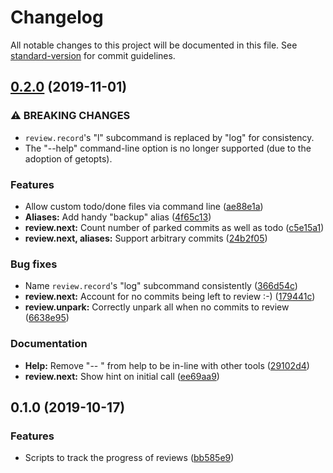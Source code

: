 # Changelog

All notable changes to this project will be documented in this file. See [standard-version](https://github.com/conventional-changelog/standard-version) for commit guidelines.

## [0.2.0](https://github.com/matatk/review-scripts/compare/v0.1.0...v0.2.0) (2019-11-01)


### ⚠ BREAKING CHANGES

* `review.record`'s "l" subcommand is replaced by "log" for consistency.
* The "--help" command-line option is no longer supported (due to the adoption of getopts).

### Features

* Allow custom todo/done files via command line ([ae88e1a](https://github.com/matatk/review-scripts/commit/ae88e1a4edde4ff86fcef58eb3ef7f77ee209767))
* **Aliases:** Add handy "backup" alias ([4f65c13](https://github.com/matatk/review-scripts/commit/4f65c13d9bb0f82df7e0c753d14b3ae6254045b6))
* **review.next:** Count number of parked commits as well as todo ([c5e15a1](https://github.com/matatk/review-scripts/commit/c5e15a142d61454b94ed9e2058eaaac35ae9ae1c))
* **review.next, aliases:** Support arbitrary commits ([24b2f05](https://github.com/matatk/review-scripts/commit/24b2f0597567af0db12b50ad9f6a50bde736747d))


### Bug fixes

* Name `review.record`'s "log" subcommand consistently ([366d54c](https://github.com/matatk/review-scripts/commit/366d54c267841ff35f03bdc2ed5a1eb3c738f8ed))
* **review.next:** Account for no commits being left to review :-) ([179441c](https://github.com/matatk/review-scripts/commit/179441c693955a9d0bf0d5d9a9f2888adc69bce0))
* **review.unpark:** Correctly unpark all when no commits to review ([6638e95](https://github.com/matatk/review-scripts/commit/6638e95a9e05119417c4dee77d5d419008a482a1))


### Documentation

* **Help:** Remove "-- " from help to be in-line with other tools ([29102d4](https://github.com/matatk/review-scripts/commit/29102d48599cc39c73539b79ad4c047ba8cb060f))
* **review.next:** Show hint on initial call ([ee69aa9](https://github.com/matatk/review-scripts/commit/ee69aa964e0f3874c4d19fe88902eafc378c9d4c))

## 0.1.0 (2019-10-17)


### Features

* Scripts to track the progress of reviews ([bb585e9](https://github.com/matatk/review-scripts/commit/bb585e95fe1d74b08b817062c9bab95b4f7c6ced))

